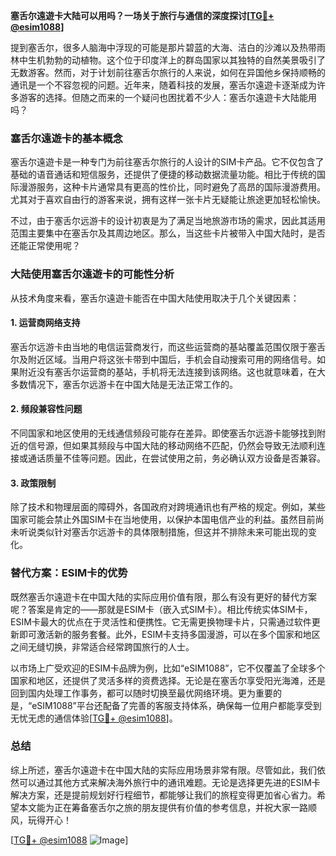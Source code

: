 **塞舌尔遠遊卡大陆可以用吗？一场关于旅行与通信的深度探讨[[TG💪+ @esim1088](https://t.me/s/esim1088)]**

提到塞舌尔，很多人脑海中浮现的可能是那片碧蓝的大海、洁白的沙滩以及热带雨林中生机勃勃的动植物。这个位于印度洋上的群岛国家以其独特的自然美景吸引了无数游客。然而，对于计划前往塞舌尔旅行的人来说，如何在异国他乡保持顺畅的通讯是一个不容忽视的问题。近年来，随着科技的发展，塞舌尔遠遊卡逐渐成为许多游客的选择。但随之而来的一个疑问也困扰着不少人：塞舌尔遠遊卡大陆能用吗？

### 塞舌尔遠遊卡的基本概念

塞舌尔遠遊卡是一种专门为前往塞舌尔旅行的人设计的SIM卡产品。它不仅包含了基础的语音通话和短信服务，还提供了便捷的移动数据流量功能。相比于传统的国际漫游服务，这种卡片通常具有更高的性价比，同时避免了高昂的国际漫游费用。尤其对于喜欢自由行的游客来说，拥有这样一张卡片无疑能让旅途更加轻松愉快。

不过，由于塞舌尔远游卡的设计初衷是为了满足当地旅游市场的需求，因此其适用范围主要集中在塞舌尔及其周边地区。那么，当这些卡片被带入中国大陆时，是否还能正常使用呢？

### 大陆使用塞舌尔遠遊卡的可能性分析

从技术角度来看，塞舌尔遠遊卡能否在中国大陆使用取决于几个关键因素：

#### 1. **运营商网络支持**
   塞舌尔远游卡由当地的电信运营商发行，而这些运营商的基站覆盖范围仅限于塞舌尔及附近区域。当用户将这张卡带到中国后，手机会自动搜索可用的网络信号。如果附近没有塞舌尔运营商的基站，手机将无法连接到该网络。这也就意味着，在大多数情况下，塞舌尔远游卡在中国大陆是无法正常工作的。

#### 2. **频段兼容性问题**
   不同国家和地区使用的无线通信频段可能存在差异。即使塞舌尔远游卡能够找到附近的信号源，但如果其频段与中国大陆的移动网络不匹配，仍然会导致无法顺利连接或通话质量不佳等问题。因此，在尝试使用之前，务必确认双方设备是否兼容。

#### 3. **政策限制**
   除了技术和物理层面的障碍外，各国政府对跨境通讯也有严格的规定。例如，某些国家可能会禁止外国SIM卡在当地使用，以保护本国电信产业的利益。虽然目前尚未听说类似针对塞舌尔远游卡的具体限制措施，但这并不排除未来可能出现的变化。

### 替代方案：ESIM卡的优势

既然塞舌尔遠遊卡在中国大陆的实际应用价值有限，那么有没有更好的替代方案呢？答案是肯定的——那就是ESIM卡（嵌入式SIM卡）。相比传统实体SIM卡，ESIM卡最大的优点在于灵活性和便携性。它无需更换物理卡片，只需通过软件更新即可激活新的服务套餐。此外，ESIM卡支持多国漫游，可以在多个国家和地区之间无缝切换，非常适合经常跨国旅行的人士。

以市场上广受欢迎的ESIM卡品牌为例，比如“eSIM1088”，它不仅覆盖了全球多个国家和地区，还提供了灵活多样的资费选择。无论是在塞舌尔享受阳光海滩，还是回到国内处理工作事务，都可以随时切换至最优网络环境。更为重要的是，“eSIM1088”平台还配备了完善的客服支持体系，确保每一位用户都能享受到无忧无虑的通信体验[[TG💪+ @esim1088](https://t.me/s/esim1088)]。

### 总结

综上所述，塞舌尔遠遊卡在中国大陆的实际应用场景非常有限。尽管如此，我们依然可以通过其他方式来解决海外旅行中的通讯难题。无论是选择更先进的ESIM卡解决方案，还是提前规划好行程细节，都能够让我们的旅程变得更加省心省力。希望本文能为正在筹备塞舌尔之旅的朋友提供有价值的参考信息，并祝大家一路顺风，玩得开心！

[[TG💪+ @esim1088](https://t.me/s/esim1088) ![Image](https://i.postimg.cc/4NQfJmqS/Snipaste-2025-05-13-00-14-12.png)]